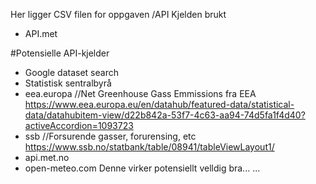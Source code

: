 Her ligger CSV filen for oppgaven
/API Kjelden brukt
- API.met


#Potensielle API-kjelder
- Google dataset search
- Statistisk sentralbyrå
- eea.europa //Net Greenhouse Gass Emmissions fra EEA
    https://www.eea.europa.eu/en/datahub/featured-data/statistical-data/datahubitem-view/d22b842a-53f7-4c63-aa94-74d5fa1f4d40?activeAccordion=1093723
- ssb //Forsurende gasser, forurensing, etc
    https://www.ssb.no/statbank/table/08941/tableViewLayout1/
- api.met.no
- open-meteo.com
    Denne virker potensiellt velldig bra...
    ...